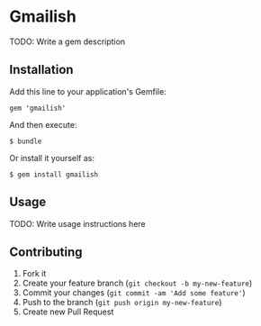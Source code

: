 # Gmailish

TODO: Write a gem description

## Installation

Add this line to your application's Gemfile:

    gem 'gmailish'

And then execute:

    $ bundle

Or install it yourself as:

    $ gem install gmailish

## Usage

TODO: Write usage instructions here

## Contributing

1. Fork it
2. Create your feature branch (`git checkout -b my-new-feature`)
3. Commit your changes (`git commit -am 'Add some feature'`)
4. Push to the branch (`git push origin my-new-feature`)
5. Create new Pull Request
